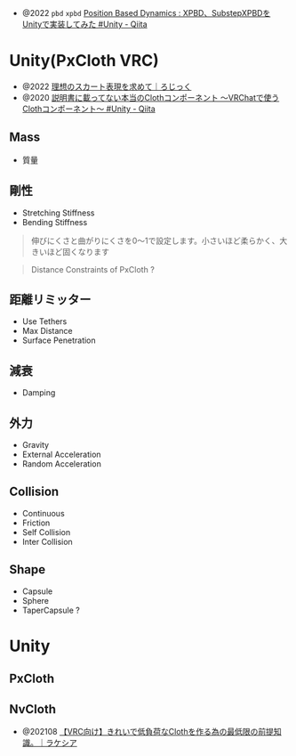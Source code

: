 - @2022 `pbd` `xpbd` [Position Based Dynamics : XPBD、SubstepXPBDをUnityで実装してみた #Unity - Qiita](https://qiita.com/cy-tatsuya-sakai/items/a028f2a639083786a5a0#xpbd)

# Unity(PxCloth VRC)

- @2022 [理想のスカート表現を求めて｜ろじっく](https://note.com/logilabo/n/ndf254e670240)
- @2020 [説明書に載ってない本当のClothコンポーネント ～VRChatで使うClothコンポーネント～ #Unity - Qiita](https://qiita.com/esnya/items/8f5020d350f63b8d262a)

## Mass

- 質量

## 剛性

- Stretching Stiffness
- Bending Stiffness

> 伸びにくさと曲がりにくさを0～1で設定します。小さいほど柔らかく、大きいほど固くなります

> Distance Constraints of PxCloth ?

## 距離リミッター

- Use Tethers
- Max Distance
- Surface Penetration

## 減衰

- Damping

## 外力

- Gravity
- External Acceleration
- Random Acceleration

## Collision

- Continuous
- Friction
- Self Collision
- Inter Collision

## Shape

- Capsule
- Sphere
- TaperCapsule ?

# Unity

## PxCloth

## NvCloth

- @202108 [【VRC向け】きれいで低負荷なClothを作る為の最低限の前提知識。｜ラケシア](https://note.com/lachexia/n/n45239ef67d96)
